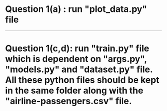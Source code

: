 
# Question 1(a)  : run  "plot_data.py" file

-----------------------------------------------------------------------------
		    
# Question 1(c,d): run "train.py" file which is dependent on "args.py", "models.py" and 			    "dataset.py" file. All these python files should be kept in the same folder 			     along with the "airline-passengers.csv" file.
